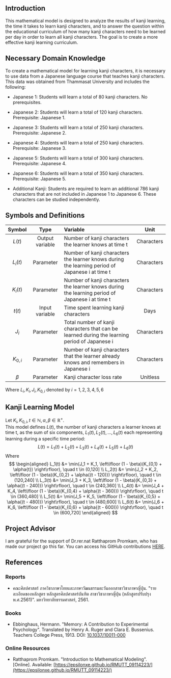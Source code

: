 ## Introduction
This mathematical model is designed to analyze the results of kanji learning, the time it takes to learn kanji characters, and to answer the question within the educational curriculum of how many kanji characters need to be learned per day in order to learn all kanji characters. The goal is to create a more effective kanji learning curriculum.

## Necessary Domain Knowledge
To create a mathematical model for learning kanji characters, it is necessary to use data from a Japanese language course that teaches kanji characters. This data was obtained from Thammasat University and includes the following:
* Japanese 1: Students will learn a total of 80 kanji characters. No prerequisites.

* Japanese 2: Students will learn a total of 120 kanji characters. Prerequisite: Japanese 1.

* Japanese 3: Students will learn a total of 250 kanji characters. Prerequisite: Japanese 2.

* Japanese 4: Students will learn a total of 250 kanji characters. Prerequisite: Japanese 3.

* Japanese 5: Students will learn a total of 300 kanji characters. Prerequisite: Japanese 4.

* Japanese 6: Students will learn a total of 350 kanji characters. Prerequisite: Japanese 5.

* Additional Kanji: Students are required to learn an additional 786 kanji characters that are not included in Japanese 1 to Japanese 6. These characters can be studied independently.

## Symbols and Definitions
Symbol | Type | Variable | Unit
| :---: | :---: | :--- | :---:
$L(t)$  | Output variable | Number of kanji characters the learner knows at time t | Characters
$L_i(t)$  | Parameter | Number of kanji characters the learner knows during the learning period of Japanese i at time t | Characters
$K_i(t)$  | Parameter | Number of kanji characters the learner knows during the learning period of Japanese i at time t | Characters
$t(t)$  | Input variable | Time spent learning kanji characters | Days
$J_i$  | Parameter | Total number of kanji characters that can be learned during the learning period of Japanese i | Characters
$K_{0,i}$  | Parameter | Number of kanji characters that the learner already knows and remembers in Japanese i | Characters
$β$  | Parameter | Kanji character loss rate | Unitless

Where $L_i, K_i, J_i, K_{0,i}$ denoted by $i = 1,2,3,4,5,6$

## Kanji Learning Model
Let $K_i , K_{0,i} , t \in \mathbb{N} , \alpha , \beta \in \mathbb{R}^+$. <br>
This model defines $L(t)$, the number of kanji characters a learner knows at time t, as the sum of six components, $L_1(t),L_2(t),...,L_6(t)$ each representing learning during a specific time period:
$$L(t) = L_1(t) + L_2(t) + L_3(t) + L_4(t) + L_5(t) + L_6(t)$$
Where
$$
\begin{aligned}
L_1(t) &= \min(J_1 + K_1, \left\lfloor (1 - \beta)(K_{0,1} + \alpha{t}) \right\rfloor), \quad t \in (0,120] \\
L_2(t) &= \min(J_2 + K_2, \left\lfloor (1 - \beta)(K_{0,2} + \alpha{(t - 120)}) \right\rfloor), \quad t \in (120,240] \\
L_3(t) &= \min(J_3 + K_3, \left\lfloor (1 - \beta)(K_{0,3} + \alpha{(t - 240)}) \right\rfloor), \quad t \in (240,360] \\
L_4(t) &= \min(J_4 + K_4, \left\lfloor (1 - \beta)(K_{0,4} + \alpha{(t - 360)}) \right\rfloor), \quad t \in (360,480] \\
L_5(t) &= \min(J_5 + K_5, \left\lfloor (1 - \beta)(K_{0,5} + \alpha{(t - 480)}) \right\rfloor), \quad t \in (480,600] \\
L_6(t) &= \min(J_6 + K_6, \left\lfloor (1 - \beta)(K_{0,6} + \alpha{(t - 600)}) \right\rfloor), \quad t \in (600,720]
\end{aligned}
$$

## Project Advisor
I am grateful for the support of Dr.rer.nat Ratthaprom Promkam, who has made our project go this far. You can access his GitHub contributions [HERE](https://github.com/epsilonxe).

## References

### Reports
- คณะศิลปศาสตร์ ภาควิชาภาษาไทยและภาษาวัฒนธรรมตะวันออกสาขาวิชาภาษาญี่ปุ่น. "รายละเอียดของหลักสูตร หลักสูตรศิลปศาสตร์บันฑิต สาขาวิชาภาษาญี่ปุ่น (หลักสูตรปรับปรุง พ.ศ.2561)". มหาวิทยาลัยธรรมศาสตร์, 2561.

### Books
- Ebbinghaus, Hermann. "Memory: A Contribution to Experimental Psychology". Translated by Henry A. Ruger and Clara E. Bussenius. Teachers College Press, 1913. DOI: [10.1037/10011-000](https://doi.org/10.1037/10011-000)

### Online Resources
- Ratthaprom Promkam. "Introduction to Mathematical Modeling". [Online]. Available: [https://epsilonxe.github.io/RMUTT_09114223/](https://epsilonxe.github.io/RMUTT_09114223/)
